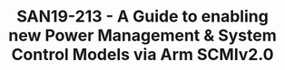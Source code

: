---
youtube_video_url: https://www.youtube.com/watch?v=ei341v8aQ4I
amazon_s3_presentation_url: https://static.linaro.org/connect/san19/presentations/san19-213.pdf
amazon_s3_video_url: https://static.linaro.org/connect/san19/videos/san19-213.mp4
categories:
- san19
description: Continuing from Linaro Connect BKK19, where the Arm SCMI Roadmap was
  unveiled, we have released SCMI specification version 2.0 in July/August 2019. This
  version of the specification enables new usage models to cater to Power Management
  and System Control requirements in Mobile, Embedded and Automotive markets. <br
  /> <br /> Cost sensitive SoC designs may not opt for a stand-alone microcontroller
  for System Control. For such systems, SCMIv2.0 enables the System Control Firmware
  to be resident in the secure world. We shall go over the requirements to implement
  the kernel and firmware code for such systems to comply with SCMI.<br /> <br />
  SCMIv2.0 introduces the concept of Per-Agent Resource Isolation Domains. Many SoCs
  today implement multiple PE Clusters where each cluster runs a different OS instance.
  Such systems require the SoC resources to be partitioned dynamically among the various
  agents (we may model each such cluster to be a SCMI agent). SCMIv2.0 introduces
  new commands to achieve this. In our session, we shall talk about how this can be
  done using the new SCMIv2.0 commands, and the agent-id and transport requirements
  and semantics for such a model to work. We will also provide an overview how such
  a model might work for Virtualized Systems. The presentation will cover how newly
  introduced Power Domain pre-notifications can be used for co-operative Power Management
  according to user defined policies in such systems. <br /> <br /> SCMIv2.0 introduces
  FastChannels. We will provide an overview of its requirements and how FastChannels
  can be enabled for latency critical operations. We will also touch upon the Reset
  Management Protocol which can be used for device resets. Finally we will walk-through
  the features planned to be introduced in the next version of SCMI.<br />
image: /assets/images/featured-images/san19/SAN19-213.png
session_attendee_num: '39'
session_id: SAN19-213
session_room: Sunset V (Session 1)
session_slot:
  end_time: '2019-09-24 12:50:00'
  start_time: '2019-09-24 12:00:00'
session_speakers:
- speaker_bio: Souvik is a Staff Software Engineer in the Architecture and Technology
    Group at Arm, where his primary areas of focus are System and Power Management
    software standards and specifications.
  speaker_company: ARM Limited
  speaker_image: /assets/images/speakers/san19/souvik-chakravarty.jpg
  speaker_location: Cambridge, UK
  speaker_name: Souvik Chakravarty
  speaker_position: Staff Software Engineer
  speaker_url: ''
  speaker_username: souvik.chakravarty
session_track: Power Management
tag: session
tags:
- Power Management
- ' Automotive'
- ' IoT and Embedded'
title: SAN19-213 - A Guide to enabling new Power Management & System Control Models
  via Arm SCMIv2.0
---